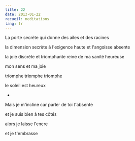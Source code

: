 ```yaml
---
title: 22
date: 2013-01-22
recueil: meditations
lang: fr
---
```


La porte secrète
qui donne des ailes
et des racines

la dimension secrète
à l'exigence haute
et l'angoisse absente

la joie discrète
et triomphante reine
de ma sanité heureuse

mon sens et ma joie

triomphe
triomphe
triomphe

le soleil est heureux

*

Mais je m'incline car parler de toi t'absente

et je suis bien à tes côtés

alors je laisse l'encre

et je t'embrasse

